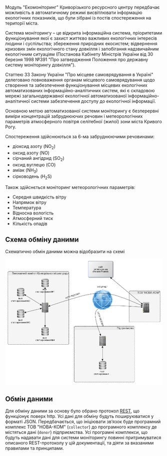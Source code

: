 Модуль "Екомоніторинг" Криворізького ресурсного центру передбачає можливість в автоматичному режимі висвітлювати інформацію екологічних показників, що були зібрані із постів спостереження на території міста.

Система моніторингу – це відкрита інформаційна система, пріоритетами функціонування якої є захист життєво важливих екологічних інтересів людини і суспільства; збереження природних екосистем; відвернення кризових змін екологічного стану довкілля і запобігання надзвичайним екологічним ситуаціям (Постанова Кабінету Міністрів України від 30 березня 1998 №391 "Про затвердження Положення про державну систему моніторингу довкілля").

Статтею 33 Закону України "Про місцеве самоврядування в Україні" делеговано повноваження органам місцевого самоврядування щодо створення та забезпечення функціонування місцевих екологічних автоматизованих інформаційно-аналітичних систем, які є складовою мережі загальнодержавної екологічної автоматизованої інформаційно-аналітичної системи забезпечення доступу до екологічної інформації.

Основною метою автоматизованої системи моніторингу є безперервні виміри концентрацій забруднюючих речовин і метеорологічних параметрів атмосферного повітря селітебної (жилої) зони міста Кривого Рогу.

Спостереження здійснюються за 6-ма забруднюючими речовинами: 
* діоксид азоту (NO<sub>2</sub>)
* оксид азоту (NO)
* сірчаний ангідрид (SO<sub>2</sub>)
* оксид вуглецю (CO)
* аміак (NH<sub>3</sub>)
* сірководень (H<sub>2</sub>S)

Також здійснється моніторинг метеорологічних параметрів:
* Середня швидкість вітру
* Напрямок вітру
* Температура
* Відносна вологість
* Атмосферний тиск
* Кількість опадів

## Схема обміну даними
Схематично обмін даними можна відобразити на схемі

<img src="schema.png"/>

## Обмін даними
Для обміну даними за основу було обрано протокол [REST](https://uk.wikipedia.org/wiki/REST), що функціонує поверх http. Усі дані для обміну будуть пошируюватися у форматі JSON. Передбачається, що ініціювати зв’язок буде програмний комплекс ТОВ "НОВА-КОМ" (`collector`) до програмного комплексу де містяться дані (`donor`) підприємства. Усі програмні комплекси, що будуть надавати дані для системи моніторингу повинні притримуватися описаного REST-протоколу у цій документації, та діяти за вказаними правилами та принципами. 


